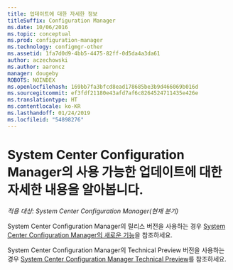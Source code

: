 ```yaml
---
title: 업데이트에 대한 자세한 정보
titleSuffix: Configuration Manager
ms.date: 10/06/2016
ms.topic: conceptual
ms.prod: configuration-manager
ms.technology: configmgr-other
ms.assetid: 1fa7d0d9-4bb5-4475-82ff-0d5da4a3da61
author: aczechowski
ms.author: aaroncz
manager: dougeby
ROBOTS: NOINDEX
ms.openlocfilehash: 169bb7fa3bfcd8ead178685be3b9d466069b016d
ms.sourcegitcommit: ef3fdf21180e43afd7af6c8264524711435e426e
ms.translationtype: HT
ms.contentlocale: ko-KR
ms.lasthandoff: 01/24/2019
ms.locfileid: "54898276"
---
```

# <a name="learn-more-about-available-updates-for-system-center-configuration-manager"></a>System Center Configuration Manager의 사용 가능한 업데이트에 대한 자세한 내용을 알아봅니다.

*적용 대상: System Center Configuration Manager(현재 분기)*

System Center Configuration Manager의 릴리스 버전을 사용하는 경우 [System Center Configuration Manager의 새로운 기능](http://technet.microsoft.com/library/mt622084.aspx)을 참조하세요.  

 System Center Configuration Manager의 Technical Preview 버전을 사용하는 경우 [System Center Configuration Manager Technical Preview](http://technet.microsoft.com/library/mt595861.aspx)를 참조하세요.
